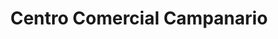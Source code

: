 ---
title: "Centro Comercial Campanario"
url: /popayan/centro-comercial-campanario/
shop: centro comercial
---